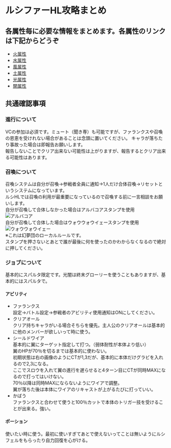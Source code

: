 # ルシファーHL攻略まとめ
## 各属性毎に必要な情報をまとめます。各属性のリンクは下記からどうぞ
* [火属性](/fire.md)
* [水属性](/water.md)
* [風属性](/wind.md)
* [土属性](/earth.md)
* [光属性](/lite.md)
* [闇属性](/dark.md)

## 共通確認事項
### 進行について
VCの参加は必須です。ミュート（聞き専）も可能ですが、ファランクスや召喚の恩恵を受けれない場合があることは念頭に置いてください。
キャラが落ちたり事故った場合は即報告お願いします。  
報告しないことでクリア出来ない可能性は上がりますが、報告するとクリア出来る可能性はあります。

### 召喚について
召喚システムは自分が召喚→参戦者全員に通知→1人だけ合体召喚→リセットというシステムになっています。  
ルシHLでは召喚の利用が最重要になっているので召喚する前に一言相談をお願いします。  
自分が召喚して合体しなかった場合はアルバコアスタンプを使用  
![アルバコア](https://lh3.googleusercontent.com/P-mYDj7jnuOwSzcHfeyrgVoY2vQVbO96BoQDbaqjNC4oOLExxo8kLyqf5zpcSeXKTP4EcJN0UkWTxIC96H9EteJ1Ye8gE5Q_BIzoN1bwRSg "アルバコア")  
自分が召喚して合体した場合はウォウウォウイェースタンプを使用  
![ウォウウォウイェー](https://lh3.googleusercontent.com/t4mjJypZlrKabbSXyz79QNYrUj-eMhpvAWs1aUJTi6eThJaozkUMxUH6zH9NJ_lw_AaleRCE0kWh9vpI5vur_FcQ-6PFTjO_G0rjRrRmitfN7w "ウォウウォウイェー")  
※これは幻夢団のローカルルールです。  
スタンプを押さないとあとで誰が最後に何を使ったのかわからなくなるので絶対に押してください。

### ジョブについて
基本的にスパルタ限定です。光闇は終末グローリーを使うこともありますが、基本的にはスパルタで。  
#### アビリティ
* ファランクス  
設定→バトル設定→参戦者のアビリティ使用通知はONにしてください。
* クリアオール  
クリア持ちキャラがいる場合そちらを優先。主人公のクリアオールは基本的に他のメンバーが欲しいって時に使う。
* シールドワイア  
基本的に翼にターゲット指定して打つ。（弱体耐性が本体より低い）  
翼のHPが70％を切るまでは基本的に使わない。  
初期状態は右の画像のようにCTが1,3だが、基本的に本体だけグラビを入れるので2,3になる。  
ここでスロウを入れて翼の進行を遅らせると4ターン目にCTが同時MAXになるので打ってはいけない。  
70％以降は同時MAXにならないようにワイアで調整。  
翼が落ちた後は本体にワイアのリキャストが上がるたびに打っていい。  
* かばう  
ファランクスと合わせて使うと100％カットで本体のトリガー技を受けることが出来る。強い。
#### ポーション
使いたい時に使う。最初に使いすぎてあとで使えないってことは無いようにルシフェルをもらったり自力回復を心がける。
